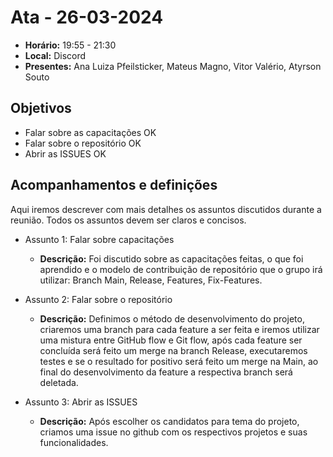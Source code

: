 # Ata - 26-03-2024

- **Horário:** 19:55 - 21:30
- **Local:** Discord
- **Presentes:** Ana Luiza Pfeilsticker, Mateus Magno, Vitor Valério, Atyrson Souto



## Objetivos

- Falar sobre as capacitações OK
- Falar sobre o repositório OK
- Abrir as ISSUES OK


## Acompanhamentos e definições
Aqui iremos descrever com mais detalhes os assuntos discutidos durante a reunião. Todos os assuntos devem ser claros e concisos.


- Assunto 1: Falar sobre capacitações
    - **Descrição:** Foi discutido sobre as capacitações feitas, o que foi aprendido e o modelo de contribuição de repositório que o grupo irá utilizar: Branch Main, Release, Features, Fix-Features.


- Assunto 2: Falar sobre o repositório
    - **Descrição:** Definimos o método de desenvolvimento do projeto, criaremos uma branch para cada feature a ser feita e iremos utilizar uma mistura entre GitHub flow e Git flow, após cada feature ser concluída será feito um merge na branch Release, executaremos testes e se o resultado for positivo será feito um merge na Main, ao final do desenvolvimento da feature a respectiva branch será deletada.


- Assunto 3:  Abrir as ISSUES
    - **Descrição:** Após escolher os candidatos para tema do projeto, criamos uma issue no github com os respectivos projetos e suas funcionalidades.





